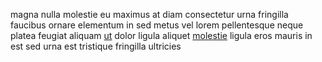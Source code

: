 magna nulla molestie eu maximus at diam consectetur urna fringilla faucibus
ornare elementum in sed metus vel lorem pellentesque neque platea feugiat
aliquam [ut](generated_webpages/eget1.md) dolor ligula aliquet
[molestie](generated_webpages/vehicula4.md) ligula eros mauris in est sed urna
est tristique fringilla ultricies